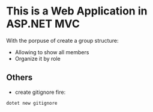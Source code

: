 # This is a Web Application in ASP.NET MVC
<p>With the porpuse of create a group structure:</p>

* Allowing to show all members
* Organize it by role 

## Others
* create gitignore fire:
```
dotet new gitignore
```

